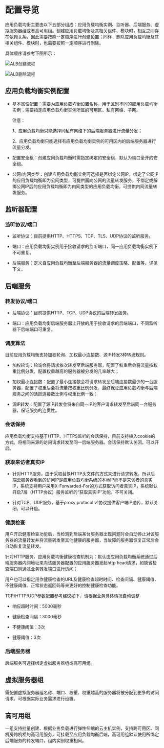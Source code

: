 
# 配置导览

应用负载均衡主要由以下五部分组成：应用负载均衡实例、监听器、后端服务、虚拟服务器组或者高可用组。创建应用负载均衡及其相关组件、模块时，相互之间存在依赖关系，因此需要按照一定顺序进行创建设置；同样，删除应用负载均衡及其相关组件、模块时，也需要按照一定顺序进行删除。

具体顺序请参考下图所示：

 ![ALB创建流程](../../../../image/Networking/ALB/ALB-013.png)

 ![ALB删除流程](../../../../image/Networking/ALB/ALB-014.png)

## 应用负载均衡实例配置

- 基本属性配置：需要为应用负载均衡设置名称，用于区别不同的应用负载均衡实例；需要指定应用负载均衡实例所属的可用区、私有网络、子网。

	注意：
	
	1、应用负载均衡只能选择同私有网络下的后端服务器进行流量分发；
	
	2、应用负载均衡只能选择有应用负载均衡实例的可用区内的后端服务器进行流量分发。

- 配置安全组：创建应用负载均衡时需指定绑定的安全组，默认为端口全开的安全组。

- 公网/内网类型：创建应用负载均衡实例可选择是否绑定公网IP，绑定了公网IP的应用负载均衡即为公网类型，可提供面向公网的流量转发服务，不绑定或解绑公网IP后的应用负载均衡即为内网类型的应用负载均衡，可提供内网流量转发服务。


## 监听器配置

### 监听协议/端口

- 监听协议：目前提供HTTP、HTTPS、TCP、TLS、UDP协议的监听服务。

- 端口：应用负载均衡实例用于接收请求的监听端口，同一应用负载均衡实例下不可重复。

- 后端服务：定义自应用负载均衡至后端服务器的流量调度策略、配置等，详见下文。

## 后端服务

### 转发协议/端口

- 后端协议：目前提供HTTP、TCP、UDP协议的后端转发服务。

- 端口：应用负载均衡后端服务器上开放的用于接收请求的后端端口，不同监听器下后端端口可重复。

### 调度算法

目前应用负载均衡支持加权轮询、加权最小连接数、源IP转发3种转发规则。

- 加权轮询：轮询会将请求依次转发至后端服务器，配置了权重后会将流量按权重比例分发，配置权重越高的服务器被分发的几率越大；

- 加权最小连接数：配置了最小连接数会将请求转发至后端连接数最少的一台服务器，配置了权重后会将流量按权重比例分发，最终保证应用负载均衡与后端服务之间的活跃连接数比例与权重比例一致；

- 源IP转发：配置了源IP转发会将来自同一IP的客户请求转发至后端同一台服务器，保证服务的连贯性。

### 会话保持

应用负载均衡支持基于HTTP、HTTPS监听的会话保持，目前支持植入cookie的方式，将相同来源的访问请求转发至同一后端服务器。会话保持默认关闭，可以开启。

### 获取来访者真实IP

- 针对HTTP服务，由于采取替换HTTP头文件的方式来进行请求转发，所以后端云服务器看到的访问IP是应用负载均衡系统的本地IP而不是来访者的真实IP，系统支持用户采用X-Forwarded-For的方式获取访问者真实IP，系统默认开启7层（HTTP协议）服务监听的“获取真实IP”功能，不可关闭。

- 针对TCP、UDP服务，基于proxy protocol v1协议提供客户端IP透传，默认关闭，可以开启。

### 健康检查

用户开启健康检查功能后，当检测到后端某台服务器出现问题时会自动停止对该服务器的流量转发并将流量转发至其他健康的服务器，当故障的服务器恢复正常后会自动恢复流量转发。

针对HTTP服务，应用负载均衡健康检查机制为：默认由应用负载均衡系统通过后端服务器内网地址来向该服务器配置的应用服务器发起http head请求，如缺省检查端口则通过业务转发端口进行访问；

用户也可以指定用作健康检查的URL及健康检查超时时间、检查间隔、健康阈值、不健康阈值、正常状态返回码等来更好的控制健康检查功能。

TCP/HTTP/UDP参数配置参考建议如下，请根据业务具体情况自动调整

- 响应超时时间：5000毫秒

- 健康检查间隔：3000毫秒

- 不健康阈值：3次

- 健康阈值：3次

### 后端服务器

后端服务可选择绑定虚拟服务器组或高可用组。

## 虚拟服务器组

需配置虚拟服务器组名称、端口、权重，权重越高的服务器将被分配到更多的访问请求，可根据实际业务需求进行设置。

## 高可用组

一组支持批量创建、根据业务负载进行弹性伸缩的云主机实例，支持跨可用区、同机房跨机柜的高可用服务，可挂载至应用负载均衡后端，高可用组默认使用所绑定后端服务的转发端口，组内实例权重相同。



